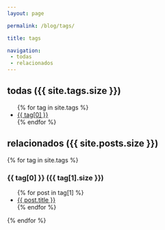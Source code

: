 ```yaml
---
layout: page

permalink: /blog/tags/

title: tags

navigation:
 - todas
 - relacionados
---
```


<h2 id="todas">todas ({{ site.tags.size }})</h2>

<ul>
{% for tag in site.tags %}
  <li><a href="#{{ tag[0] }}">{{ tag[0] }}</a></li>
{% endfor %}
</ul>

<h2 id="relacionados">relacionados ({{ site.posts.size }})</h2>

{% for tag in site.tags %}
<h3 id="{{ tag[0] }}">{{ tag[0] }} ({{ tag[1].size }})</h3> 

<ul>
{% for post in tag[1] %}
  <li><a href="{{ post.url }}">{{ post.title }}</a></li>
{% endfor %}
</ul>
{% endfor %}


